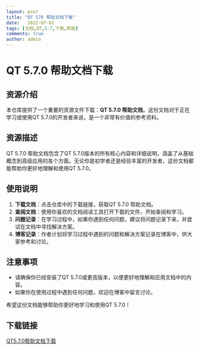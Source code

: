 ```yaml
---
layout: post
title: "QT 570 帮助文档下载"
date:   2022-07-02
tags: [文档,QT,5.7,下载,帮助]
comments: true
author: admin
---
```

# QT 5.7.0 帮助文档下载

## 资源介绍

本仓库提供了一个重要的资源文件下载：**QT 5.7.0 帮助文档**。这份文档对于正在学习或使用QT 5.7.0的开发者来说，是一个非常有价值的参考资料。

## 资源描述

QT 5.7.0 帮助文档包含了QT 5.7.0版本的所有核心内容和详细说明，涵盖了从基础概念到高级应用的各个方面。无论你是初学者还是经验丰富的开发者，这份文档都能帮助你更好地理解和使用QT 5.7.0。

## 使用说明

1. **下载文档**：点击仓库中的下载链接，获取QT 5.7.0 帮助文档。
2. **查阅文档**：使用你喜欢的文档阅读工具打开下载的文件，开始查阅和学习。
3. **问题记录**：在学习过程中，如果你遇到任何问题，建议将问题记录下来，并尝试在文档中寻找解决方案。
4. **博客记录**：作者计划将学习过程中遇到的问题和解决方案记录在博客中，供大家参考和讨论。

## 注意事项

- 请确保你已经安装了QT 5.7.0或更高版本，以便更好地理解和应用文档中的内容。
- 如果你在使用过程中遇到任何问题，欢迎在博客中留言讨论。

希望这份文档能够帮助你更好地学习和使用QT 5.7.0！

## 下载链接

[QT5.7.0帮助文档下载](https://pan.quark.cn/s/d04dc31db8f8)